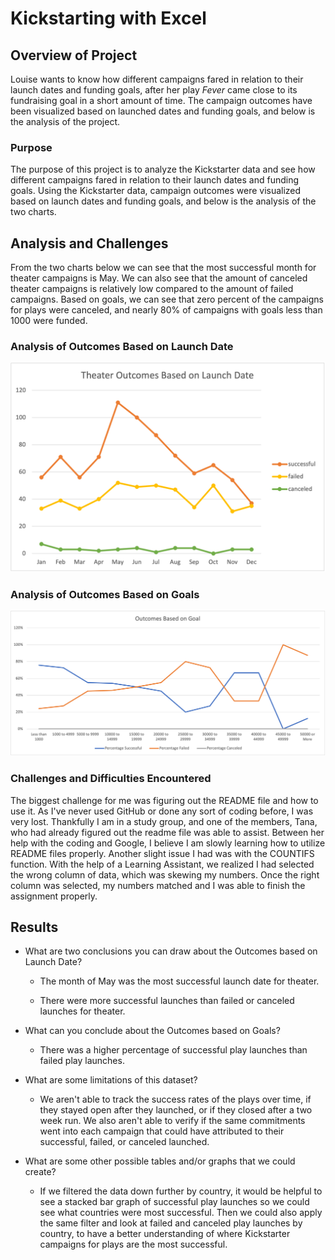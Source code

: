
# Kickstarting with Excel

## Overview of Project
Louise wants to know how different campaigns fared in relation to their launch dates and funding goals, after her play <i>Fever</i> came close to its fundraising goal in a short amount of time. The campaign outcomes have been visualized based on launched dates and funding goals, and below is the analysis of the project. 

### Purpose

The purpose of this project is to analyze the Kickstarter data and see how different campaigns fared in relation to their launch dates and funding goals. Using the Kickstarter data, campaign outcomes were visualized based on launch dates and funding goals, and below is the analysis of the two charts. 

## Analysis and Challenges

From the two charts below we can see that the most successful month for theater campaigns is May. We can also see that the amount of canceled theater campaigns is relatively low compared to the amount of failed campaigns. Based on goals, we can see that zero percent of the campaigns for plays were canceled, and nearly 80% of campaigns with goals less than 1000 were funded. 

### Analysis of Outcomes Based on Launch Date
![Theater_Outcomes_vs_Launch](Resources/Theater_Outcomes_VS_Launch.png)

### Analysis of Outcomes Based on Goals
![Outcomes vs Goals](Resources/Outcomes_vs_Goals.png)

### Challenges and Difficulties Encountered

The biggest challenge for me was figuring out the README file and how to use it. As I've never used GitHub or done any sort of coding before, I was very lost. Thankfully I am in a study group, and one of the members, Tana, who had already figured out the readme file was able to assist. Between her help with the coding and Google, I believe I am slowly learning how to utilize README files properly. Another slight issue I had was with the COUNTIFS function. With the help of a Learning Assistant, we realized I had selected the wrong column of data, which was skewing my numbers. Once the right column was selected, my numbers matched and I was able to finish the assignment properly. 

## Results

- What are two conclusions you can draw about the Outcomes based on Launch Date?

    - The month of May was the most successful launch date for theater.
    
    - There were more successful launches than failed or canceled launches for theater. 

- What can you conclude about the Outcomes based on Goals?

    - There was a higher percentage of successful play launches than failed play launches. 
  
- What are some limitations of this dataset?

    - We aren't able to track the success rates of the plays over time, if they stayed open after they launched, or if they closed after a two week run. We    also aren't able to verify if the same commitments went into each campaign that could have attributed to their successful, failed, or canceled launched.
  
- What are some other possible tables and/or graphs that we could create?

    - If we filtered the data down further by country, it would be helpful to see a stacked bar graph of successful play launches so we could see what countries were most successful. Then we could also apply the same filter and look at failed and canceled play launches by country, to have a better understanding of where Kickstarter campaigns for plays are the most successful. 
